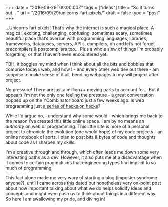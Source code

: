 +++
date = "2016-09-29T00:00:00Z"
tags = ["ideas"]
title = "So it turns out... "
url = "/2016/09/29/unicorns-fart-pixels/"
draft = false
type = "post"
+++

…Unicorns fart pixels! That’s why the internet is such a magical place. A magical, exciting, challenging, confusing, sometimes scary, sometimes beautiful place that’s overrun with programming languages, libraries, frameworks, databases, servers, API’s, compilers, oh and let’s not forget precompilers & postcompilers too… Plus a whole slew of things I’m probably forgetting, or that I haven’t even encountered yet.

TBH, it boggles my mind when I think about all the bits and bobbles that comprise todays web, and how I - and every other web dev out there - am suppose to make sense of it all, bending webpages to my will project after project.

No pressure! There are just a million++ moving parts to account for… But it appears I'm not the only one feeling the pressure - a great conversation popped up on the YCombinator board just a few weeks ago: Is web programming just [a series of hacks on hacks](https://news.ycombinator.com/item?id=12477190)?

While I'd argue no, I understand why some would - which brings me back to the reason I've created this little online space. I am by no means an _authority_ on web or programming. This little site is more of a personal project to chronicle the evolution (one would hope) of my code projects - an online notebook of sorts. I plan to post bits & bytes of code and thoughts about code as I sharpen my skills.

I'm a creative through and through, which often leads me down some very interesting paths as a dev. However, it also puts me at a disadvantage when it comes to certain pragmatisms that engineering types find implicit to so much of programming.

This fact alone made me very wary of starting a blog (imposter syndrome anyone?), until I came across [this](http://alistapart.com/blog/post/writing-to-think) dated but nonetheless very on-point post about how important talking about what we do helps solidify ideas and concepts and might even push us to think about things in a different way. So here I am swallowing my pride, and diving in!
